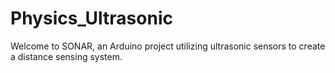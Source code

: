 # Physics_Ultrasonic
Welcome to SONAR, an Arduino project utilizing ultrasonic sensors to create a distance sensing system.
